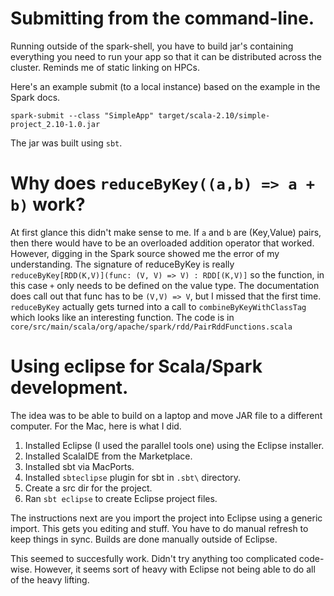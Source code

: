 # Submitting from the command-line.

Running outside of the spark-shell, you have to build jar's containing everything you need to run your app so that it can be distributed across the cluster. Reminds me of static linking on HPCs.

Here's an example submit (to a local instance) based on the example in the Spark docs.

~~~
spark-submit --class "SimpleApp" target/scala-2.10/simple-project_2.10-1.0.jar
~~~

The jar was built using `sbt`.

# Why does `reduceByKey((a,b) => a + b)` work?

At first glance this didn't make sense to me. If `a` and `b` are
(Key,Value) pairs, then there would have to be an overloaded addition
operator that worked. However, digging in the Spark source showed me
the error of my understanding. The signature of reduceByKey is really
`reduceByKey[RDD(K,V)](func: (V, V) => V) : RDD[(K,V)]` so the
function, in this case `+` only needs to be defined on the value
type. The documentation does call out that func has to be `(V,V) => V`, but I missed that the first time. `reduceByKey` actually gets turned into a call to `combineByKeyWithClassTag` which looks like an interesting function. The code is in
`core/src/main/scala/org/apache/spark/rdd/PairRddFunctions.scala`

# Using eclipse for Scala/Spark development.

The idea was to be able to build on a laptop and move JAR file to a different computer. For the Mac, here is what I did.
1. Installed Eclipse (I used the parallel tools one) using the Eclipse installer.
2. Installed ScalaIDE from the Marketplace.
3. Installed sbt via MacPorts.
4. Installed `sbteclipse` plugin for sbt in `.sbt\` directory.
5. Create a src dir for the project.
6. Ran `sbt eclipse` to create Eclipse project files.

The instructions next are you import the project into Eclipse using a generic import. This gets you editing and stuff. You have to do manual refresh to keep things in sync. Builds are done manually outside of Eclipse.

This seemed to succesfully work. Didn't try anything too complicated code-wise. However, it seems sort of heavy with Eclipse not being able to do all of the heavy lifting.
